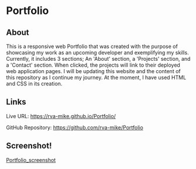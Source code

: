 # Portfolio

## About

This is a responsive web Portfolio that was created with the purpose of showcasing my work as an upcoming developer and exemplifying my skills. Currently, it includes 3 sections; An 'About' section, a 'Projects' section, and a 'Contact' section. When clicked, the projects will link to their deployed web application pages. I will be updating this website and the content of this repository as I continue my journey. At the moment, I have used HTML and CSS in its creation.  

## Links

Live URL: https://rva-mike.github.io/Portfolio/

GitHub Repository: https://github.com/rva-mike/Portfolio

## Screenshot!
[Portfolio_screenshot](https://user-images.githubusercontent.com/105617274/172501367-550d92a9-2066-4c23-a5be-c3b48b56c099.png)
